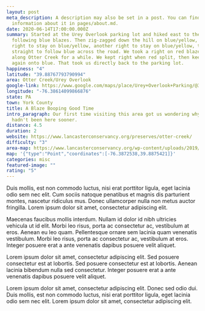 ```yaml
---
layout: post
meta_description: A description may also be set in a post. You can find more
  information about it in pages/about.md.
date: 2020-06-14T17:00:00.000Z
summary: Started at the Urey Overlook parking lot and hiked east to the overlook
  following blue blazes. Then zig-zagged down the hill on blue/yellow, took a
  right to stay on blue/yellow, another right to stay on blue/yellow, then
  straight to follow blue across the road. We took a right on red blazes to hike
  along Otter Creek for a while. We kept right when red split, then keep right
  again onto blue. That took us directly back to the parking lot.
happiness: "4"
latitude: "39.88767793790994"
area: Otter Creek/Urey Overlook
google-link: https://www.google.com/maps/place/Urey+Overlook+Parking/@39.887184,-76.386774,16z/data=!4m12!1m6!3m5!1s0x0:0xa56a4cf03cb88ce5!2sUrey+Overlook+Parking!8m2!3d39.8874885!4d-76.3871435!3m4!1s0x0:0xa56a4cf03cb88ce5!8m2!3d39.8874885!4d-76.3871435?hl=en-US
longitude: "-76.38614099866876"
state: PA
town: York County
title: A Blaze Booping Good Time
intro_paragraph: Our first time visiting this area got us wondering why we
  hadn't been here sooner.
distance: 4.5
duration: 2
website: https://www.lancasterconservancy.org/preserves/otter-creek/
difficulty: "3"
area-map: https://www.lancasterconservancy.org/wp-content/uploads/2019/10/K.-Otter-Creek-Trails-Map-2019.pdf
map: '{"type":"Point","coordinates":[-76.3872538,39.8875421]}'
categories: misc
featured-image: ""
rating: "5"
---
```

Duis mollis, est non commodo luctus, nisi erat porttitor ligula, eget lacinia odio sem nec elit. Cum sociis natoque penatibus et magnis dis parturient montes, nascetur ridiculus mus. Donec ullamcorper nulla non metus auctor fringilla. Lorem ipsum dolor sit amet, consectetur adipiscing elit.

Maecenas faucibus mollis interdum. Nullam id dolor id nibh ultricies vehicula ut id elit. Morbi leo risus, porta ac consectetur ac, vestibulum at eros. Aenean eu leo quam. Pellentesque ornare sem lacinia quam venenatis vestibulum. Morbi leo risus, porta ac consectetur ac, vestibulum at eros. Integer posuere erat a ante venenatis dapibus posuere velit aliquet.

Lorem ipsum dolor sit amet, consectetur adipiscing elit. Sed posuere consectetur est at lobortis. Sed posuere consectetur est at lobortis. Aenean lacinia bibendum nulla sed consectetur. Integer posuere erat a ante venenatis dapibus posuere velit aliquet.

Lorem ipsum dolor sit amet, consectetur adipiscing elit. Donec sed odio dui. Duis mollis, est non commodo luctus, nisi erat porttitor ligula, eget lacinia odio sem nec elit. Lorem ipsum dolor sit amet, consectetur adipiscing elit.
